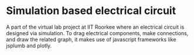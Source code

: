 # Simulation based electrical circuit
A part of the virtual lab project at IIT Roorkee where an electrical circuit is designed via simulation. To drag electrical components, make connections, and draw the related graph, it makes use of javascript frameworks like jsplumb and plotly.
